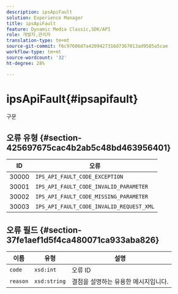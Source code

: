 ```yaml
---
description: ipsApiFault
solution: Experience Manager
title: ipsApiFault
feature: Dynamic Media Classic,SDK/API
role: 개발자,관리자
translation-type: tm+mt
source-git-commit: f6c97606d7a4209427316d7367013ad9585a5cae
workflow-type: tm+mt
source-wordcount: '32'
ht-degree: 28%

---
```



# ipsApiFault{#ipsapifault}

구문

## 오류 유형 {#section-425697675cac4b2ab5c48bd463956401}

| ID | 오류 |
|---|---|
| 30000 | `IPS_API_FAULT_CODE_EXCEPTION` |
| 30001 | `IPS_API_FAULT_CODE_INVALID_PARAMETER` |
| 30002 | `IPS_API_FAULT_CODE_MISSING_PARAMETER` |
| 30003 | `IPS_API_FAULT_CODE_INVALID_REQUEST_XML` |

## 오류 필드 {#section-37fe1aef1d5f4ca480071ca933aba826}

| 이름 | 유형 | 설명 |
|---|---|---|
| `code` | `xsd:int` | 오류 ID |
| `reason` | `xsd:string` | 결점을 설명하는 유용한 메시지입니다. |

